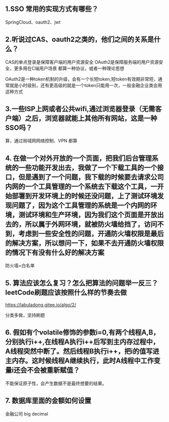 ## 1.SSO 常用的实现方式有哪些？

SpringCloud、oauth2、jwt

## 2.听说过CAS、oauth2之类的，他们之间的关系是什么？

CAS的单点登录是保障客户端的用户资源安全
OAuth2是保障服务端的用户资源安全，更多用在C端用户场景
都算一种协议，或者一种理论思想

OAuth2是一种token机制的升级，会有一个长短token,短token有效期非常短，通常就是小时级别，还有更高级的就是一个token只能用一次，一般金融企业类会用这种方式

## 3.一些ISP上网或者公共wifi,通过浏览器登录（无需客户端）之后，浏览器就能上其他所有网站，这是一种SSO吗？

算，通过局域网网络控制、VPN 都算

## 4. 在做一个对外开放的一个页面，把我们后台管理系统的一些功能开发出去，我做了一个下载工具的一个接口，但是遇到了一个问题，我下载的时候要去请求公司内网的一个工具管理的一个系统去下载这个工具，一开始部署到开发环境上的时候还没问题，上了测试环境发现问题了，因为这个工具管理的系统是一个内网的环境，测试环境和生产环境，因为我们这个页面是开放出去的，所以属于外网环境，就被防火墙给挡了，访问不到，考虑到一些安全性的问题，开通防火墙权限是最后的解决方案，所以想问一下，如果不去开通防火墙权限的情况下有没有什么好的解决方案

防火墙+白名单

## 5. 算法应该怎么复习？怎么把算法的问题举一反三？leetCode刷题应该按照什么样的节奏去做

https://labuladong.gitee.io/algo/2/

分类多做，坚持刷题

## 6. 假如有个volatile修饰的参数i=0,有两个线程A,B，分别执行i++,在线程A执行i++后写到主内存过程中，A线程突然中断了。然后线程B执行i++，把i的值写进主内存。这时候线程A继续执行，此时A线程中工作变量i还会不会被重新赋值？

不能保证原子性，会产生数据不是最终想要的结果。

## 7. 数据库里面的金额如何设置

金融公司 big decimal